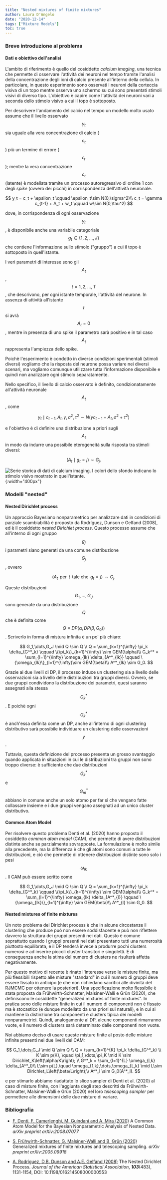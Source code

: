 ```yaml
---
title: "Nested mixtures of finite mixtures"
author: Laura D'Angelo
date: "2020-12-14"
tags: ["Mixture Models"]
toc: true
---
```


### Breve introduzione al problema
#### Dati e obiettivo dell'analisi

L'ambito di riferimento è quello del cosiddetto *calcium imaging*, una tecnica che permette di osservare l'attività dei neuroni nel tempo tramite l'analisi della concentrazione degli ioni di calcio presente all'interno della cellula. 
In particolare, in questo esperimento sono osservati i neuroni della corteccia visiva di un topo mentre osserva uno schermo su cui sono presentati stimoli visivi di diverso tipo. L'obiettivo è capire come l'attività dei neuroni vari a seconda dello stimolo visivo a cui il topo è sottoposto.

Per descrivere l'andamento del calcio nel tempo un modello molto usato assume che il livello osservato $$y_t$$ sia uguale alla vera concentrazione di calcio ($$c_t$$) più un termine di errore ($$\epsilon_t$$); mentre la vera concentrazione $$c_t$$ (latente) è modellata tramite un processo autoregressivo di ordine 1 con degli *spike* (ovvero dei picchi) in corrispondenza dell'attività neuronale.

$$ 
y_t = c_t + \epsilon_t \qquad \epsilon_t\sim N(0,\sigma^2)\\
c_t = \gamma c_{t-1} + A_t + w_t \qquad w\sim N(0,\tau^2)
$$

dove, in corrispondenza di ogni osservazione $$y_t$$, è disponibile anche una variabile categoriale $$g_t\in\{1,2,\dots,J\}$$ che contiene l'informazione sullo stimolo ("gruppo") a cui il topo è sottoposto in quell'istante.

I veri parametri di interesse sono gli $$A_t$$, $$t=1,2,\dots,T$$, che descrivono, per ogni istante temporale, l'attività del neurone. In assenza di attività all'istante $$t$$ si avrà $$A_t=0$$, mentre in presenza di uno spike il parametro sarà positivo e in tal caso $$A_t$$ rappresenta l'ampiezza dello spike.


Poichè l'esperimento è condotto in diverse condizioni sperimentali (stimoli diversi) vogliamo che la risposta del neurone possa variare nei diversi scenari, ma vogliamo comunque utilizzare tutta l'informazione disponibile e quindi non analizzare ogni stimolo separatamente. 

Nello specifico, il livello di calcio osservato è definito, condizionatamente all'attività neuronale $$A_t$$, come

$$
y_t \mid c_{t-1},A_t,\gamma,\sigma^2,\tau^2 \sim N(\gamma c_{t-1} + A_t, \sigma^2 + \tau^2)
$$

e l'obiettivo è di definire una distribuzione a priori sugli $$A_t$$ in modo da indurre una possibile eterogeneità sulla risposta tra stimoli diversi:

$$
(A_t \mid g_t = j) \sim G_j.
$$

![Serie storica di dati di calcium imaging. I colori dello sfondo indicano lo stimolo visivo mostrato in quell'istante.](/assets/images/fCAM/data.png){:width="400px"}


### Modelli "nested"
#### Nested Dirichlet process
Un approccio Bayesiano nonparametrico per analizzare dati in condizioni di parziale scambiabilità è proposto da Rodríguez, Dunson e Gelfand (2008), ed è il cosiddetto *nested Dirichlet process*. 
Questo processo assume che all'interno di ogni gruppo $$g_j$$ i parametri siano generati da una comune distribuzione $$G_j$$, ovvero

$$
(A_t \,\text{ per }\, t \,\text{ tale che }\, g_t=j)\, \sim G_j.
$$

Queste distribuzioni $$G_1,\dots,G_J$$ sono generate da una distribuzione $$Q$$ che è definita come $$Q\equiv DP(\alpha, DP(\beta,G_0))$$. Scriverlo in forma di mistura infinita è un po' più chiaro:

$$
G_1,\dots,G_J \mid Q \sim Q \\
Q = \sum_{k=1}^{\infty} \pi_k \delta_{G^*_k} \qquad  \{\pi_k\}_{k=1}^{\infty} \sim GEM(\alpha)\\
G_k^* = \sum_{l=1}^{\infty} \omega_{lk} \delta_{A^*_{lk}} \qquad \{\omega_{lk}\}_{l=1}^{\infty}\sim GEM(\beta)\\
A^*_{lk} \sim G_0.
$$

Grazie ai due livelli di DP, il processo induce un clustering sia a livello delle osservazioni sia a livello delle distribuzioni tra gruppi diversi. Ovvero, se due gruppi condividono la distribuzione dei parametri, quesi saranno assegnati alla stessa $$G_k^*$$. E poichè ogni $$G^*_k$$ è anch'essa definita come un DP, anche all'interno di ogni clustering distributivo sarà possibile individuare un clustering delle osservazioni $$y$$.

Tuttavia, questa definizione del processo presenta un grosso svantaggio quando applicata in situazioni in cui le distribuzioni tra gruppi non sono troppo diverse: è sufficiente che due distribuzioni $$G^*_k$$ e $$G^*_m$$ abbiano in comune anche un solo atomo per far sì che vengano fatte collassare insieme e i due gruppi vengano assegnati ad un unico cluster distributivo.

#### Common Atom Model
Per risolvere questo problema Denti et al. (2020) hanno proposto il cosiddetto *common atom model* (CAM), che permette di avere distribuzioni distinte anche se parzialmente sovrapposte. La formulazione è molto simile alla precedente, ma la differenza è che gli atomi sono comuni a tutte le distribuzioni, e ciò che permette di ottenere distribuzioni distinte sono solo i pesi $$\omega_{lk}$$. Il CAM può essere scritto come

$$
G_1,\dots,G_J \mid Q \sim Q \\
Q = \sum_{k=1}^{\infty} \pi_k \delta_{G^*_k} \qquad \{\pi_k\}_{k=1}^{\infty} \sim GEM(\alpha)\\
G_k^* = \sum_{l=1}^{\infty} \omega_{lk} \delta_{A^*_{l}} \qquad  \{\omega_{lk}\}_{l=1}^{\infty} \sim GEM(\beta)\\
A^*_{l} \sim G_0.
$$

#### Nested mixtures of finite mixtures
Un noto problema del Dirichlet process è che in alcune circostanze il clustering che produce può non essere soddisfacente e può non riflettere davvero la struttura dei gruppi presenti nei dati. Questo è comune soprattutto quando i gruppi presenti nei dati presentano tutti una numerosità piuttosto equilibrata, e il DP tenderà invece a produrre pochi clusters numerosi e ad inserire piccoli cluster transitori e singoletti. E di conseguenza anche la stima del numero di clusters ne risulterà affetta negativamente.

Per questo motivo di recente è rinato l'interesse verso le misture finite, ma più flessibili rispetto alle misture "standard" in cui il numero di gruppi deve essere fissato in anticipo (e che non richiedano sacrifici alle divinità del RJMCMC per ottenere la posteriori).
Una specificazione molto flessibile è stata proposta da Frühwirth-Schnatter, Malsiner-Walli e Grün (2020), che definiscono le cosiddette "generalized mixtures of finite mixtures".
In pratica sono delle misture finite in cui il numero di componenti non è fissato ma è stocastico (e dunque modellato da una priori sui naturali), e in cui si mantiene la distinzione tra componenti e clusters tipica dei modelli nonparametrici. Quindi, analogamente al DP, alcune componenti rimarranno vuote, e il numero di clusters sarà determinato dalle componenti non vuote. 

Noi abbiamo deciso di usare queste misture finite al posto delle misture infinite presenti nei due livelli del CAM:

$$
G_1,\dots,G_J \mid Q \sim Q \\
Q = \sum_{k=1}^{K} \pi_k \delta_{G^*_k} \\
K \sim p(K), \quad
\pi_1,\dots,\pi_K \mid K \sim Dirichlet_K\left(\alpha/K\right); \\
G^*_k = \sum_{l=1}^{L} \omega_{l,k} \delta_{A^*_l}\\
L\sim p(L),\quad
\omega_{1,k},\dots,\omega_{L,k} \mid L\sim Dirichlet_L\left(\beta/L\right);\\
A^*_l \sim G_0(A^*_l).
$$

e per stimarlo abbiamo riadattato lo slice sampler di Denti et al. (2020) al caso di misture finite, con l'aggiunta degli step descritti da Frühwirth-Schnatter, Malsiner-Walli e Grün (2020) nel loro *telescoping sampler* per permettere alle dimensioni delle due misture di variare.

### Bibliografia

- [F. Denti, F. Camerlenghi, M. Guindani and A. Mira (2020)](https://arxiv.org/abs/2008.07077) A Common Atom Model for the Bayesian Nonparametric Analysis of Nested Data. *arXiv preprint arXiv:2008.07077*

- [S. Frühwirth-Schnatter, G. Malsiner-Walli and B. Grün (2020)](https://arxiv.org/abs/2005.09918) Generalized mixtures of finite mixtures and telescoping sampling. *arXiv preprint arXiv:2005.09918*

- [A. Rodríguez, D.B. Dunson and A.E. Gelfand (2008)](https://www.tandfonline.com/doi/pdf/10.1198/016214508000000553) The Nested Dirichlet Process. *Journal of the American Statistical Association*, ***103***(483), 1131-1154, DOI: 10.1198/016214508000000553